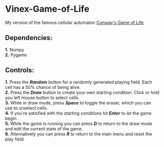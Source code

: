 # Vinex-Game-of-Life

My version of the famous cellular automaton [Conway's Game of Life](https://en.wikipedia.org/wiki/Conway%27s_Game_of_Life).

## **Dependencies:**
  **1.** Numpy  
  **2.** Pygame

## **Controls:**  
  **1.** Press the ***Random*** button for a randomly generated playing field. Each cell has a 50% chance of being alive.  
  **2.** Press the ***Draw*** button to create your own starting condition. Click or hold you left mouse button to select cells.   
  **3.** While in draw mode, press ***Space*** to toggle the eraser, which you can use to unselect cells.  
  **4.** If you're satisfied with the starting conditions hit ***Enter*** to let the game begin.  
  **5.** While the game is running you can press ***D*** to return to the draw mode and edit the current state of the game.  
  **6.** Alternatively you can press ***R*** to return to the main menu and reset the play field.  
